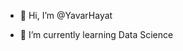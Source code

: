 - 👋 Hi, I’m @YavarHayat
<!---
👀 I’m interested in ... 
--->
- 🌱 I’m currently learning Data Science
<!---
💞️ I’m looking to collaborate on ...
 📫 How to reach me ... 
 --->

<!---
YavarHayat/YavarHayat is a ✨ special ✨ repository because its `README.md` (this file) appears on your GitHub profile.
You can click the Preview link to take a look at your changes.
--->
